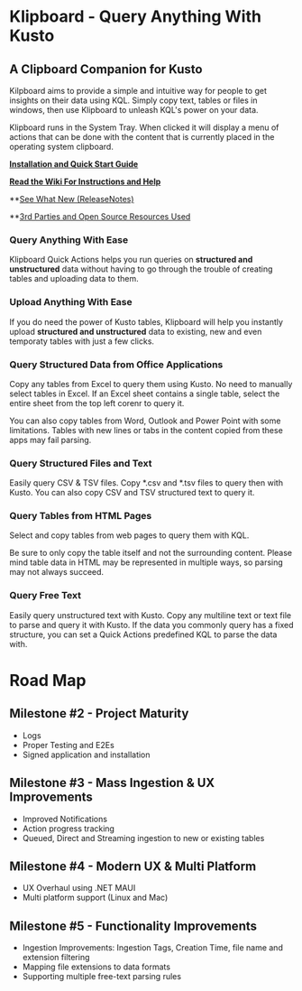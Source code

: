 # Klipboard - Query Anything With Kusto 

## A Clipboard Companion for Kusto
Kilpboard aims to provide a simple and intuitive way for people to get insights on their data using KQL. Simply copy text, tables or files in windows, then use Klipboard to unleash KQL's power on your data.

Klipboard runs in the System Tray. When clicked it will display a menu of actions that can be done with the content that is currently placed in the operating system clipboard.

**[Installation and Quick Start Guide](https://github.com/yogilad/Klipboard/wiki/Quick-Start-Guide)**

**[Read the Wiki For Instructions and Help](https://github.com/yogilad/Klipboard/wiki)**

**[See What New (ReleaseNotes)](https://github.com/yogilad/Klipboard/blob/main/ReleaseNotes.md)

**[3rd Parties and Open Source Resources Used](https://github.com/yogilad/Klipboard/blob/main/ThirdPartyAtribution.md)


### Query Anything With Ease 
Klipboard Quick Actions helps you run queries on **structured and unstructured** data without having to go through the trouble of creating tables and uploading data to them.

### Upload Anything With Ease
If you do need the power of Kusto tables, Klipboard will help you instantly upload **structured and unstructured** data to existing, new and even temporaty tables with just a few clicks.

### Query Structured Data from Office Applications 
Copy any tables from Excel to query them using Kusto. 
No need to manually select tables in Excel. If an Excel sheet contains a single table, select the entire sheet from the top left corenr to query it.

You can also copy tables from Word, Outlook and Power Point with some limitations. Tables with new lines or tabs in the content copied from these apps may fail parsing.

### Query Structured Files and Text
Easily query CSV & TSV files. Copy *.csv and *.tsv files to query then with Kusto. 
You can also copy CSV and TSV structured text to query it.

### Query Tables from HTML Pages
Select and copy tables from web pages to query them with KQL. 

Be sure to only copy the table itself and not the surrounding content. Please mind table data in HTML may be represented in multiple ways, so parsing may not always succeed.

### Query Free Text
Easily query unstructured text with Kusto. Copy any multiline text or text file to parse and query it with Kusto.
If the data you commonly query has a fixed structure, you can set a Quick Actions predefined KQL to parse the data with.


# Road Map
## Milestone #2 - Project Maturity
* Logs
* Proper Testing and E2Es
* Signed application and installation

## Milestone #3 - Mass Ingestion & UX Improvements
* Improved Notifications
* Action progress tracking  
* Queued, Direct and Streaming ingestion to new or existing tables

## Milestone #4 - Modern UX & Multi Platform
* UX Overhaul using .NET MAUI
* Multi platform support (Linux and Mac)

## Milestone #5 - Functionality Improvements
* Ingestion Improvements: Ingestion Tags, Creation Time, file name and extension filtering
* Mapping file extensions to data formats
* Supporting multiple free-text parsing rules

